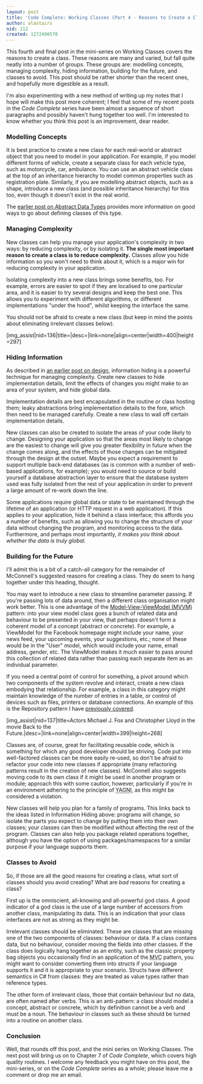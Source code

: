 ```yaml
---
layout: post
title: 'Code Complete: Working Classes (Part 4 - Reasons to Create a Class)'
author: alastairs
nid: 112
created: 1272490570
---
```

This fourth and final post in the mini-series on Working Classes covers the reasons to create a class.  These reasons are many and varied, but fall quite neatly into a number of groups.  These groups are: modelling concepts, managing complexity, hiding information, building for the future, and classes to avoid.  This post should be rather shorter than the recent ones, and hopefully more digestible as a result.  

I'm also experimenting with a new method of writing up my notes that I hope will make this post more coherent; I feel that some of my recent posts in the <em>Code Complete</em> series have been almost a sequence of short paragraphs and possibly haven't hung together too well.  I'm interested to know whether you think this post is an improvement, dear reader.
<!--break-->
<h3>Modelling Concepts</h3>
It is best practice to create a new class for each real-world or abstract object that you need to model in your application.  For example, if you model different forms of vehicle, create a separate class for each vehicle type, such as motorcycle, car, ambulance.  You can use an abstract vehicle class at the top of an inheritance hierarchy to model common properties such as registration plate.  Similarly, if you are modelling abstract objects, such as a shape, introduce a new class (and possible inheritance hierarchy) for this too, even though it doesn't exist in the real world.  

The <a href="http://www.codebork.com/2009/12/24/code-complete-working-classes-part-1-class-foundations-abstract-data-types.html" title="Code Complete: Working Classes (Part 1 - Class Foundations: Abstract Data Types)">earlier post on Abstract Data Types</a> provides more information on good ways to go about defining classes of this type.

<h3>Managing Complexity</h3>
New classes can help you manage your application's complexity in two ways: by reducing complexity, or by isolating it.  <strong>The single most important reason to create a class is to reduce complexity.</strong>  Classes allow you hide information so you won't need to think about it, which is a major win for reducing complexity in your application.  

Isolating complexity into a new class brings some benefits, too.  For example, errors are easier to spot if they are localised to one particular area, and it is easier to try several designs and keep the best one.  This allows you to experiment with different algorithms, or different implementations "under the hood", whilst keeping the interface the same.  

You should not be afraid to create a new class (but keep in mind the points about eliminating irrelevant classes below).  

[img_assist|nid=136|title=|desc=|link=none|align=center|width=400|height=297]

<h3>Hiding Information</h3>
As described in <a href="http://www.codebork.com/coding/2009/06/19/code-complete-design-construction-part-3-design-building-blocks-heuristics.html" title="Code Complete: Design in Construction (Part 3 - Design Building Blocks: Heuristics)">an earlier post on design</a>, information hiding is a powerful technique for managing complexity.  Create new classes to hide implementation details, limit the effects of changes you might make to an area of your system, and hide global data.  

Implementation details are best encapsulated in the routine or class hosting them; leaky abstractions bring implementation details to the fore, which then need to be managed carefully.  Create a new class to wall off certain implementation details.  

New classes can also be created to isolate the areas of your code likely to change.  Designing your application so that the areas most likely to change are the easiest to change will give you greater flexibility in future when the change comes along, and the effects of those changes can be mitigated through the design at the outset.  Maybe you expect a requirement to support multiple back-end databases (as is common with a number of web-based applications, for example); you would need to source or build yourself a database abstraction layer to ensure that the database system used was fully isolated from the rest of your application in order to prevent a large amount of re-work down the line.  

Some applications require global data or state to be maintained through the lifetime of an application (or HTTP request in a web application).  If this applies to your application, hide it behind a class interface; this affords you a number of benefits, such as allowing you to change the structure of your data without changing the program, and monitoring access to the data. Furthermore, and perhaps most importantly, <em>it makes you think about whether the data is truly global.</em>

<h3>Building for the Future</h3>
I'll admit this is a bit of a catch-all category for the remainder of McConnell's suggested reasons for creating a class.  They do seem to hang together under this heading, thought.  

You may want to introduce a new class to streamline parameter passing.  If you're passing lots of data around, then a different class organisation might work better.  This is one advantage of the <a href="http://en.wikipedia.org/wiki/MVVM" title="MVVM on Wikipedia">Model-View-ViewModel (MVVM)</a> pattern: into your view model class goes a bunch of related data and behaviour to be presented in your view, that perhaps doesn't form a coherent model of a concept (abstract or concrete).  For example, a ViewModel for the Facebook homepage might include your name, your news feed, your upcoming events, your suggestions, etc.; none of these would be in the "User" model, which would include your name, email address, gender, etc.  The ViewModel makes it much easier to pass around this collection of related data rather than passing each separate item as an individual parameter.  

If you need a central point of control for something, a pivot around which two components of the system revolve and interact, create a new class embodying that relationship.  For example, a class in this category might maintain knowledge of the number of entries in a table, or control of devices such as files, printers or database connections.  An example of this is the Repository pattern I have <a href="http://www.codebork.com/coding/2009/01/24/mocking-databases.html" title="Web Frameworks Evaluation II.iii: Mocking Database Connections in Unit Tests">previously covered</a>.  

[img_assist|nid=137|title=Actors Michael J. Fox and Christopher Lloyd in the movie Back to the Future.|desc=|link=none|align=center|width=399|height=268]

Classes are, of course, great for facilitating reusable code, which is something for which any good developer should be striving.  Code put into well-factored classes can be more easily re-used, so don't be afraid to refactor your code into new classes if appropriate (many refactoring patterns result in the creation of new classes).  McConnell also suggests moving code to its own class if it might be used in another program or module; approach this with some caution, however, particularly if you're in an environment adhering to the principle of <abbr title="You Ain't Gonna Need It">YAGNI</abbr>, as this might be considered a violation.  

New classes will help you plan for a family of programs.  This links back to the ideas listed in Information Hiding above: programs will change, so isolate the parts you expect to change by putting them into their own classes; your classes can then be modified without affecting the rest of the program.  Classes can also help you package related operations together, although you have the option of using packages/namespaces for a similar purpose if your language supports them.  

<h3>Classes to Avoid</h3>
So, if those are all the good reasons for creating a class, what sort of classes should you avoid creating?  What are <em>bad</em> reasons for creating a class?  

First up is the omniscient, all-knowing and all-powerful god class.  A good indicator of a god class is the use of a large number of accessors from another class, manipulating its data.  This is an indication that your class interfaces are not as strong as they might be.  

Irrelevant classes should be eliminated.  These are classes that are missing one of the two components of classes: behaviour or data.  If a class contains data, but no behaviour, consider moving the fields into other classes.  If the class does logically hang together as an entity, such as the classic property bag objects you occasionally find in an application of  the <abbr title="Model-View-Controller">MVC</abbr> pattern, you might want to consider converting them into structs if your language supports it and it is appropriate to your scenario.  Structs have different semantics in C# from classes: they are treated as value types rather than reference types.  

The other form of irrelevant class, those that contain behaviour but no data, are often named after verbs.  This is an anti-pattern: a class should model a concept, abstract or concrete, which by definition cannot be a verb and must be a noun.  The behaviour in classes such as these should be turned into a routine on another class.  

<h3>Conclusion</h3>
Well, that rounds off this post, and the mini series on Working Classes.  The next post will bring us on to Chapter 7 of <em>Code Complete</em>, which covers high quality routines.  I welcome any feedback you might have on this post, the mini-series, or on the <em>Code Complete</em> series as a whole; please leave me a comment or drop me an email.

